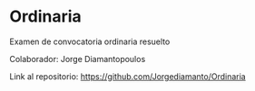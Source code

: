 # Ordinaria
Examen de convocatoria ordinaria resuelto

Colaborador: Jorge Diamantopoulos

Link al repositorio: https://github.com/Jorgediamanto/Ordinaria

